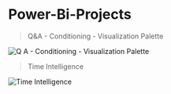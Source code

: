 # Power-Bi-Projects 

> Q&A - Conditioning - Visualization Palette


![Q A - Conditioning - Visualization Palette](https://github.com/omara2001/Power-Bi-Projects/assets/66154169/62213657-2be3-4ac5-ac88-e0a5de42eb94)



> Time Intelligence


![Time Intelligence](https://github.com/omara2001/Power-Bi-Projects/assets/66154169/161e002a-3b65-4d17-a6bd-6b8c13683212)
